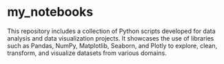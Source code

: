 # my_notebooks
This repository includes a collection of Python scripts developed for data analysis and data visualization projects. It showcases the use of libraries such as Pandas, NumPy, Matplotlib, Seaborn, and Plotly to explore, clean, transform, and visualize datasets from various domains. 
